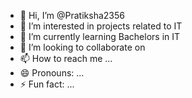 - 👋 Hi, I’m @Pratiksha2356
- 👀 I’m interested in projects related to IT
- 🌱 I’m currently learning Bachelors in IT
- 💞️ I’m looking to collaborate on 
- 📫 How to reach me ...
- 😄 Pronouns: ...
- ⚡ Fun fact: ...

<!---
Pratiksha2356/Pratiksha2356 is a ✨ special ✨ repository because its `README.md` (this file) appears on your GitHub profile.
You can click the Preview link to take a look at your changes.
--->
